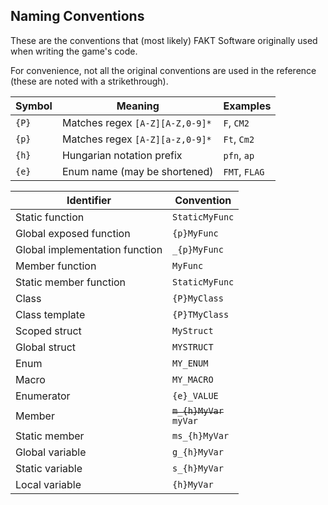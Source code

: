 ## Naming Conventions

These are the conventions that (most likely) FAKT Software originally used when writing the game's code.

For convenience, not all the original conventions are used in the reference (these are noted with a strikethrough).

| Symbol | Meaning                         | Examples      |
|--------|---------------------------------|---------------|
| `{P}`  | Matches regex `[A-Z][A-Z,0-9]*` | `F`, `CM2`    |
| `{p}`  | Matches regex `[A-Z][a-z,0-9]*` | `Ft`, `Cm2`   |
| `{h}`  | Hungarian notation prefix       | `pfn`, `ap`   |
| `{e}`  | Enum name (may be shortened)    | `FMT`, `FLAG` |

| Identifier                     | Convention                   |
|--------------------------------|------------------------------|
| Static function                | `StaticMyFunc`               |
| Global exposed function        | `{p}MyFunc`                  |
| Global implementation function | `_{p}MyFunc`                 |
| Member function                | `MyFunc`                     |
| Static member function         | `StaticMyFunc`               |
| Class                          | `{P}MyClass`                 |
| Class template                 | `{P}TMyClass`                |
| Scoped struct                  | `MyStruct`                   |
| Global struct                  | `MYSTRUCT`                   |
| Enum                           | `MY_ENUM`                    |
| Macro                          | `MY_MACRO`                   |
| Enumerator                     | `{e}_VALUE`                  |
| Member                         | ~~`m_{h}MyVar`~~<br/>`myVar` |
| Static member                  | `ms_{h}MyVar`                |
| Global variable                | `g_{h}MyVar`                 |
| Static variable                | `s_{h}MyVar`                 |
| Local variable                 | `{h}MyVar`                   |
